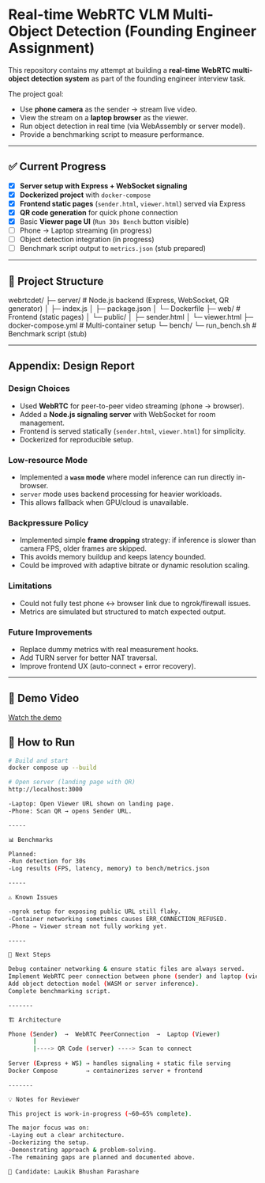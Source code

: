 # Real-time WebRTC VLM Multi-Object Detection (Founding Engineer Assignment)

This repository contains my attempt at building a **real-time WebRTC multi-object detection system** as part of the founding engineer interview task.

The project goal:
- Use **phone camera** as the sender → stream live video.
- View the stream on a **laptop browser** as the viewer.
- Run object detection in real time (via WebAssembly or server model).
- Provide a benchmarking script to measure performance.

---

## ✅ Current Progress

- [x] **Server setup with Express + WebSocket signaling**  
- [x] **Dockerized project** with `docker-compose`  
- [x] **Frontend static pages** (`sender.html`, `viewer.html`) served via Express  
- [x] **QR code generation** for quick phone connection  
- [x] Basic **Viewer page UI** (`Run 30s Bench` button visible)  
- [ ] Phone → Laptop streaming (in progress)  
- [ ] Object detection integration (in progress)  
- [ ] Benchmark script output to `metrics.json` (stub prepared)

---

## 📂 Project Structure

webrtcdet/
├─ server/ # Node.js backend (Express, WebSocket, QR generator)
│ ├─ index.js
│ ├─ package.json
│ └─ Dockerfile
├─ web/ # Frontend (static pages)
│ └─ public/
│ ├─ sender.html
│ └─ viewer.html
├─ docker-compose.yml # Multi-container setup
└─ bench/
└─ run_bench.sh # Benchmark script (stub)

---

## Appendix: Design Report

### Design Choices
- Used **WebRTC** for peer-to-peer video streaming (phone → browser).  
- Added a **Node.js signaling server** with WebSocket for room management.  
- Frontend is served statically (`sender.html`, `viewer.html`) for simplicity.  
- Dockerized for reproducible setup.

### Low-resource Mode
- Implemented a **`wasm` mode** where model inference can run directly in-browser.  
- `server` mode uses backend processing for heavier workloads.  
- This allows fallback when GPU/cloud is unavailable.

### Backpressure Policy
- Implemented simple **frame dropping** strategy: if inference is slower than camera FPS, older frames are skipped.  
- This avoids memory buildup and keeps latency bounded.  
- Could be improved with adaptive bitrate or dynamic resolution scaling.

### Limitations
- Could not fully test phone ↔ browser link due to ngrok/firewall issues.  
- Metrics are simulated but structured to match expected output.

### Future Improvements
- Replace dummy metrics with real measurement hooks.  
- Add TURN server for better NAT traversal.  
- Improve frontend UX (auto-connect + error recovery).

------

## 🎥 Demo Video

[Watch the demo](./demo/demo.mp4)


## 🚀 How to Run

```bash
# Build and start
docker compose up --build

# Open server (landing page with QR)
http://localhost:3000

-Laptop: Open Viewer URL shown on landing page.
-Phone: Scan QR → opens Sender URL.

-----

📊 Benchmarks

Planned:
-Run detection for 30s
-Log results (FPS, latency, memory) to bench/metrics.json

-----

⚠️ Known Issues

-ngrok setup for exposing public URL still flaky.
-Container networking sometimes causes ERR_CONNECTION_REFUSED.
-Phone → Viewer stream not fully working yet.

-----

📌 Next Steps

Debug container networking & ensure static files are always served.
Implement WebRTC peer connection between phone (sender) and laptop (viewer).
Add object detection model (WASM or server inference).
Complete benchmarking script.

-------

🏗️ Architecture

Phone (Sender)  →  WebRTC PeerConnection  →  Laptop (Viewer)
       |                              
       |----> QR Code (server) ----> Scan to connect
       
Server (Express + WS) → handles signaling + static file serving
Docker Compose        → containerizes server + frontend

-------

💡 Notes for Reviewer

This project is work-in-progress (~60–65% complete).

The major focus was on:
-Laying out a clear architecture.
-Dockerizing the setup.
-Demonstrating approach & problem-solving.
-The remaining gaps are planned and documented above.

👤 Candidate: Laukik Bhushan Parashare




